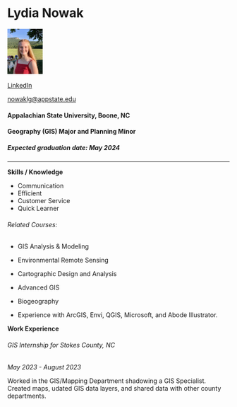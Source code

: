 Lydia Nowak
======
<img src= "Images/IMG_92552.JPG" width=80 /> 


<a href="www.linkedin.com/in/lydia-nowak-2b68b7266">LinkedIn</a>

nowaklg@appstate.edu


#### Appalachian State University, Boone, NC
#### Geography (GIS) Major and Planning Minor
##### Expected graduation date: May 2024
---
**Skills / Knowledge**
* Communication
* Efficient
* Customer Service
* Quick Learner

###### Related Courses:
* GIS Analysis & Modeling
* Environmental Remote Sensing
* Cartographic Design and Analysis
* Advanced GIS
* Biogeography

* Experience with ArcGIS, Envi, QGIS, Microsoft, and Abode Illustrator. 

**Work Experience**
###### GIS Internship for Stokes County, NC

*May 2023 - August 2023*

Worked in the GIS/Mapping Department shadowing a GIS Specialist. Created maps, udated GIS data layers, and shared data with other county departments.
